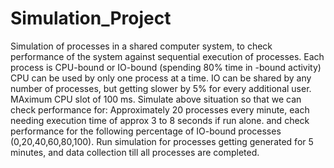# Simulation_Project
Simulation of processes in a shared computer system, to check performance of the system against sequential execution of processes. Each process is CPU-bound or IO-bound (spending 80% time in -bound activity) CPU can be used by only one process at a time. IO can be shared by any number of processes, but getting slower by 5% for every additional user. MAximum CPU slot of 100 ms.  Simulate above situation so that we can check performance for: Approximately 20 processes every minute, each needing execution time of approx 3 to 8  seconds if run alone.  and check performance for the following percentage of IO-bound processes (0,20,40,60,80,100). Run simulation for processes getting generated for 5 minutes, and data collection till all processes are completed.

